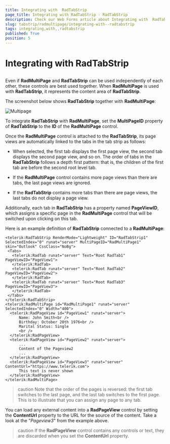 ```yaml
---
title: Integrating with  RadTabStrip
page_title: Integrating with RadTabStrip - RadTabStrip
description: Check our Web Forms article about Integrating with  RadTabStrip.
slug: tabstrip/radmultipage/integrating-with--radtabstrip
tags: integrating,with,,radtabstrip
published: True
position: 5
---
```


# Integrating with  RadTabStrip

## 

Even if **RadMultiPage** and **RadTabStrip** can be used independently of each other, these controls are best used together. When **RadMultiPage** is used with **RadTabStrip**, it represents the content area of **RadTabStrip**.

The screenshot below shows **RadTabStrip** together with **RadMultiPage**:

![Multipage](images/tabstrip_tab_multipage.gif)

To integrate **RadTabStrip** with **RadMultiPage**, set the **MultiPageID** property of **RadTabStrip** to the **ID** of the **RadMultiPage** control.

Once the **RadMultiPage** control is attached to the **RadTabStrip**, its page views are automatically linked to the tabs in the tab strip as follows:

* When selected, the first tab displays the first page view, the second tab displays the second page view, and so on. The order of tabs in the **RadTabStrip** follows a depth first pattern: that is, the children of the first tab are before the second root level tab.

* If the **RadMultiPage** control contains more page views than there are tabs, the last page views are ignored.

* If the **RadTabStrip** contains more tabs than there are page views, the last tabs do not display a page view.

Additionally, each tab in **RadTabStrip** has a property named **PageViewID**, which assigns a specific page in the **RadMultiPage** control that will be switched upon clicking on this tab.

Here is an example definition of **RadTabStrip** connected to a **RadMultiPage**:

````ASPNET	
<telerik:RadTabStrip RenderMode="Lightweight" ID="RadTabStrip1" SelectedIndex="0" runat="server" MultiPageID="RadMultiPage1" skin="Outlook" CssClass="NoBg">
 <Tabs>
   <telerik:RadTab runat="server" Text="Root RadTab1" PageViewID="PageView1">
   </telerik:RadTab>
   <telerik:RadTab runat="server" Text="Root RadTab2" PageViewID="PageView2">
   </telerik:RadTab>
   <telerik:RadTab runat="server" Text="Root RadTab3" PageViewID="PageView3">
   </telerik:RadTab>
 </Tabs>
</telerik:RadTabStrip>
<telerik:RadMultiPage id="RadMultiPage1" runat="server" SelectedIndex="0" Width="400">
  <telerik:RadPageView id="PageView1" runat="server">
      Name: John Smith<br />
      Birthday: October 20th 1976<br />
      Marital Status: Single
      <br />
  </telerik:RadPageView>
  <telerik:RadPageView id="PageView2" runat="server">
      ...
      Content of the Pageview2
      ...
  </telerik:RadPageView>
  <telerik:RadPageView id="PageView3" runat="server" ContentUrl="https://www.telerik.com">
      This text is never shown
  </telerik:RadPageView>
</telerik:RadMultiPage> 	
````


>caution Note that the order of the pages is reversed: the first tab switches to the last page, and the last tab switches to the first page. This is to illustrate that you can assign any page to any tab.
>


You can load any external content into a **RadPageView** control by setting the **ContentUrl** property to the URL for the source of the content. Take a look at the "*Pageview3*" from the example above.

>caution If the **RadPageView** control contains any controls or text, they are discarded when you set the **ContentUrl** property.
>



